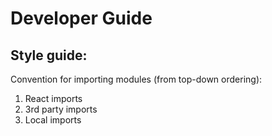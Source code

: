 # Developer Guide

## Style guide: 
Convention for importing modules (from top-down ordering): 
1. React imports 
2. 3rd party imports 
3. Local imports